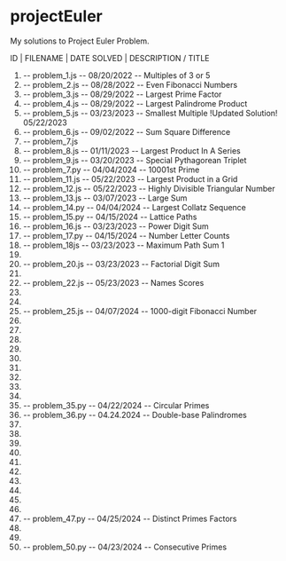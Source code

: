 # projectEuler

My solutions to Project Euler Problem. 

ID | FILENAME | DATE SOLVED | DESCRIPTION / TITLE

1. -- problem_1.js -- 08/20/2022 -- Multiples of 3 or 5  
2. -- problem_2.js -- 08/28/2022 -- Even Fibonacci Numbers 
3. -- problem_3.js -- 08/29/2022 -- Largest Prime Factor
4. -- problem_4.js -- 08/29/2022 -- Largest Palindrome Product
5. -- problem_5.js -- 03/23/2023 -- Smallest Multiple !Updated Solution! 05/22/2023
6. -- problem_6.js -- 09/02/2022 -- Sum Square Difference
7. -- problem_7.js 
8. -- problem_8.js -- 01/11/2023 -- Largest Product In A Series
9. -- problem_9.js -- 03/20/2023 -- Special Pythagorean Triplet
10. -- problem_7.py -- 04/04/2024 -- 10001st Prime
11. -- problem_11.js -- 05/22/2023 -- Largest Product in a Grid
12. -- problem_12.js -- 05/22/2023 -- Highly Divisible Triangular Number
13. -- problem_13.js -- 03/07/2023 -- Large Sum
14. -- problem_14.py -- 04/04/2024 -- Largest Collatz Sequence
15. -- problem_15.py -- 04/15/2024 -- Lattice Paths
16. -- problem_16.js -- 03/23/2023 -- Power Digit Sum
17. -- problem_17.py -- 04/15/2024 -- Number Letter Counts
18. -- problem_18js -- 03/23/2023 -- Maximum Path Sum 1
19. 
20. -- problem_20.js -- 03/23/2023 -- Factorial Digit Sum
21.
22. -- problem_22.js -- 05/23/2023 -- Names Scores
23. 
24. 
25. -- problem_25.js -- 04/07/2024 -- 1000-digit Fibonacci Number
26.
27.
28.
29.
30.
31.
32.
33.
34.
35. -- problem_35.py -- 04/22/2024 -- Circular Primes
36. -- problem_36.py -- 04.24.2024 -- Double-base Palindromes
37.
38.
39.
40.
41.
42.
43.
44.
45.
46.
47. -- problem_47.py -- 04/25/2024 -- Distinct Primes Factors
48.
49.
50. -- problem_50.py -- 04/23/2024 -- Consecutive Primes

